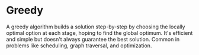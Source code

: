 # Greedy
A greedy algorithm builds a solution step-by-step by choosing the locally optimal option at each stage, hoping to find the global optimum. It's efficient and simple but doesn't always guarantee the best solution. Common in problems like scheduling, graph traversal, and optimization.
